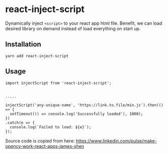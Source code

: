 # react-inject-script

Dynamically inject `<script>` to your react app html file. Benefit, we can load desired library on demand instead of load everything on start up.

## Installation
`yarn add react-inject-script`

## Usage
```
import injectScript from 'react-inject-script';


.....

injectScript('any-unique-name', 'https://link.to.file/min.js').then(() => {
  setTimeout(() => console.log('Successfully loaded'), 1000);
})
.catch(e => {
  console.log(`Failed to load: ${e}`);
});
```

Source code is copied from here: https://www.linkedin.com/pulse/make-opencv-work-react-apps-james-shen